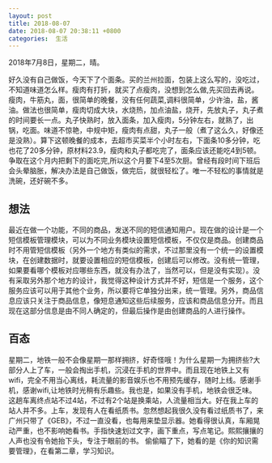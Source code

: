 ```yaml
---
layout: post
title: 2018-08-07
date: 2018-08-07 20:38:11 +0800
categories:  生活
---
```


2018年7月8日，星期二，晴。

好久没有自己做饭，今天下了个面条。买的兰州拉面，包装上这么写的，没吃过，不知道味道怎么样。瘦肉有打折，就买了点瘦肉，没想到怎么做,先买回去再说。瘦肉，牛筋丸，面，很简单的晚餐，没有任何蔬菜,调料很简单，少许油，盐，酱油。做法也很简单，瘦肉切成大块，水烧热，加点油盐，烧开，先放丸子，丸子煮的时间要长一点。丸子快熟时，放入面条，加入瘦肉，5分钟左右，就熟了，出锅，吃面。味道不惊艳，中规中矩，瘦肉有点甜，丸子一般（煮了这么久，好像还是没熟）。算下这顿晚餐的成本，去超市买菜半个小时左右，下面条10多分钟，吃也花了20多分钟，原材料23.9，瘦肉和丸子都吃完了，面条应该还能吃4到5顿。争取在这个月内把剩下的面吃完,所以这个月要下4至5次厨。曾经有段时间下班后会头晕脑胀，解决办法是自己做饭，做完后，就很轻松了。唯一不轻松的事情就是洗碗，还好碗不多。

## 想法
最近在做一个功能，不同的商品，发送不同的短信通知用户。现在做的设计是一个短信模板管理模块，可以为不同业务模块设置短信模板，不仅仅是商品。创建商品时不用管短信模板（另外一个地方有类似的需求，不过那里没有一个统一的设置模块，在创建数据时，就要设置相应的短信模板，创建后可以修改。没有统一管理，如果要看哪个模板对应哪些东西，就没有办法了，当然可以，但是没有实现）。没有采取另外那个地方的设计，我觉得这种设计方式并不好，短信是一个服务，这个服务应该可以用于其他个业务，所以要将它单独分出来，统一管理。另外，商品信息应该只关注于商品信息，像短息通知这些后续服务，应该和商品信息分开。而且现在这部分信息是由不同人确定的，但最后操作是由创建商品的人进行操作。

## 百态
星期二，地铁一般不会像星期一那样拥挤，好奇怪哦！为什么星期一为拥挤些?大部分人上了车，一般会掏出手机，沉浸在手机的世界中。而且现在地铁上又有wifi，完全不用当心离线，耗流量的影音娱乐也不用预先缓存，随时上线。感谢手机，感谢wifi,让地铁时光稍有乐趣些。我也是，如果没有手机，地铁会很乏味。
这趟车离终点站不过4站，不过有2个站是换乘站，人流量相当大。好在我上车的站人并不多。上车，发现有人在看纸质书。忽然想起我很久没有看过纸质书了，来广州只带了《GEB》，不过一直没看，也每用来垫显示器。她看得很认真，车厢晃动严重，也不影响她看书。手指快速划过文字，画下重点，写点笔记。熙熙攘攘的人声也没有令她抬下头，专注于眼前的书。
偷偷瞄了下，她看的是《你的知识需要管理》，在看第二章，学习知识。
